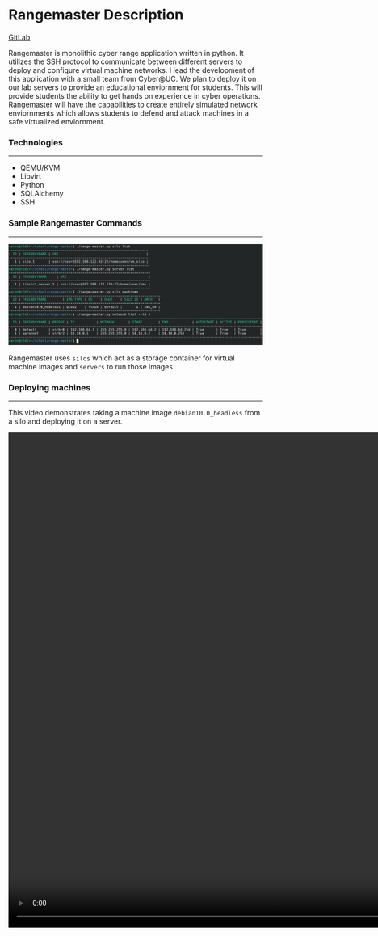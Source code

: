 # Rangemaster Description

<a href='https://gitlab.com/cyberatuc/range-master'>GitLab</a>

Rangemaster is monolithic cyber range application written in python. It utilizes the SSH protocol to communicate between different servers to deploy and configure virtual machine networks. I lead the development of this application with a small team from Cyber@UC. We plan to deploy it on our lab servers to provide an educational enviornment for students. This will provide students the ability to get hands on experience in cyber operations. Rangemaster will have the capabilities to create entirely simulated  network enviornments which allows students to defend and attack machines in a safe virtualized enviornment. 

### Technologies

---

- QEMU/KVM
- Libvirt
- Python
- SQLAlchemy
- SSH
 
 ### Sample Rangemaster Commands
 
 ---
 
![Rangemaster commands](/images/range_master_demo.png "Rangemaster commands")
 
 Rangemaster uses `silos` which act as a storage container for virtual machine images and `servers` to run those images.  
 
 ### Deploying machines
 
 ---
 
 This video demonstrates taking a machine image `debian10.0_headless` from a silo and deploying it on a server.
 
 <video width='1032' height='980' autoplay>
   <source src="videos/range_master_demo_deploy.mp4" type="video/mp4">
   Your browser does not support the video tag.
 </video>
